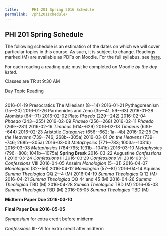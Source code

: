 ```yaml
---
title:      PHI 201 Spring 2016 Schedule
permalink:  /phi201schedule/
---
```


## PHI 201 Spring Schedule ##

The following schedule is an estimation of the dates on which we will
cover particular topics in this course. As such, it is subject to
change. Readings marked (M) are available as PDFs on Moodle.  For the full syllabus, see [here](http://dansheffler.com/phi201syllabus/).

For each reading a reading quiz must be completed on
Moodle *by the day listed*.

Classes are TR at 9:30 AM

Day           Topic         Reading
------------- ------------- -------------------------------------
2016-01-19    Presocratics  The Milesians (8--14)
2016-01-21                  Pythagoreanism (15--20)
2016-01-26                  Parmenides and Zeno (35--41, 59--63)
2016-01-28                  Atomists (64--71)
2016-02-02    Plato         *Phaedo* (229--242)
2016-02-04                  *Phaedo* (243--255)
2016-02-09                  *Phaedo* (256--268)
2016-02-11                  *Phaedo* (269--281)
2016-02-16                  *Timaeus* (614--629)
2016-02-18                  *Timaeus* (630--644)
2016-02-23    Aristotle     *Categories* (656--662; 1a--4b)
2016-02-25                  *On the Heavens* (739--746; 268b--305a)
2016-03-01                  *On the Heavens* (739--746; 268b--305a)
2016-03-03                  *Metaphysics* (771--783; 1003a--1031b)
2016-03-08                  *Metaphysics* (784-795; 1031b--1041b)
2016-03-10                  *Metaphysics* (796--808; 1041b--1075a)
                            **Spring Break**
2016-03-22    Augustine     *Confessions* I
2016-03-24                  *Confessions* III
2016-03-29                  *Confessions* VII
2016-03-31                  *Confessions* VIII
2016-04-05    Anselm        *Monologion* (5--31)
2016-04-07                  *Monologion* (32--56)
2016-04-12                  *Monologion* (57--81)
2016-04-14    Aquinas       *Summa Theologica* QQ 2--4 (M)
2016-04-19                  *Summa Theologica* Q 12 (M)
2016-04-21                  *Summa Theologica* QQ 44 and 45 (M)
2016-04-26                  *Summa Theologica* TBD (M)
2016-04-28                  *Summa Theologica* TBD (M)
2016-05-03                  *Summa Theologica* TBD (M)
2016-05-05                  *Summa Theologica* TBD (M)


**Midterm Paper Due 2016-03-10**

**Final Paper Due 2016-05-05**

*Symposium* for extra credit before midterm

*Confessions* III--VI for extra credit after midterm